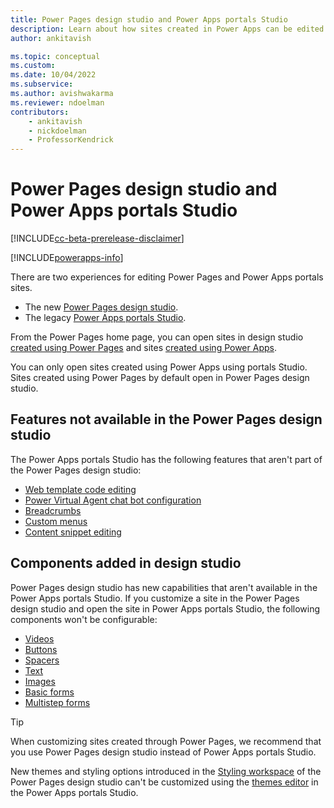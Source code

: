 ```yaml
---
title: Power Pages design studio and Power Apps portals Studio
description: Learn about how sites created in Power Apps can be edited in Power Pages design studio.
author: ankitavish

ms.topic: conceptual
ms.custom: 
ms.date: 10/04/2022
ms.subservice:
ms.author: avishwakarma
ms.reviewer: ndoelman
contributors:
    - ankitavish
    - nickdoelman
    - ProfessorKendrick
---
```


# Power Pages design studio and Power Apps portals Studio

[!INCLUDE[cc-beta-prerelease-disclaimer](../includes/cc-beta-prerelease-disclaimer.md)]

[!INCLUDE[powerapps-info](../includes/cc-powerapps-info.md)]

There are two experiences for editing Power Pages and Power Apps portals sites.

- The new [Power Pages design studio](../getting-started/create-manage.md).
- The legacy [Power Apps portals Studio](/power-apps/maker/portals/portal-designer-anatomy). 

From the Power Pages home page, you can open sites in design studio [created using Power Pages](../getting-started/create-manage.md) and sites [created using Power Apps](/power-apps/maker/portals/create-portal). 

You can only open sites created using Power Apps using portals Studio. Sites created using Power Pages by default open in Power Pages design studio.

## Features not available in the Power Pages design studio

The Power Apps portals Studio has the following features that aren't part of the Power Pages design studio:

- [Web template code editing](/power-apps/maker/portals/work-with-templates)
- [Power Virtual Agent chat bot configuration](/power-apps/maker/portals/add-chatbot) 
- [Breadcrumbs](/power-apps/maker/portals/add-breadcrumb)
- [Custom menus](/power-apps/maker/portals/add-custom-menu)
- [Content snippet editing](/power-apps/maker/portals/configure/customize-content-snippets)

## Components added in design studio

Power Pages design studio has new capabilities that aren't available in the Power Apps portals Studio. If you customize a site in the Power Pages design studio and open the site in Power Apps portals Studio, the following components won't be configurable:  

- [Videos](../getting-started/add-video.md) 
- [Buttons](../getting-started/add-button.md)
- [Spacers](../getting-started/add-spacer.md)
- [Text](../getting-started/add-text.md)
- [Images](../getting-started/add-image.md)
- [Basic forms](../getting-started/add-form.md)
- [Multistep forms](../getting-started/multistep-forms.md)

> [!TIP]
> When customizing sites created through Power Pages, we recommend that you use Power Pages design studio instead of Power Apps portals Studio.

New themes and styling options introduced in the [Styling workspace](../getting-started/style-site.md) of the Power Pages design studio can't be customized using the [themes editor](/power-apps/maker/portals/theme-overview) in the Power Apps portals Studio.
